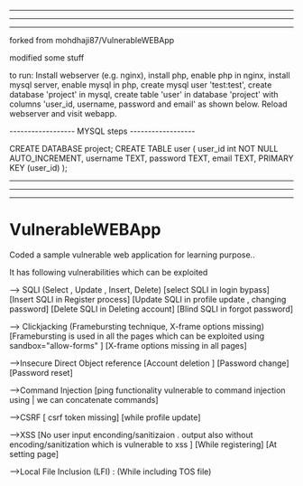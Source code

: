 -----------------------------------------------------------------------------------------------
-----------------------------------------------------------------------------------------------
-----------------------------------------------------------------------------------------------

forked from mohdhaji87/VulnerableWEBApp

modified some stuff

to run:
Install webserver (e.g. nginx), install php, enable php in nginx, install mysql server,
enable mysql in php, create mysql user 'test:test', create database 'project' in mysql, create table 'user' in database
'project' with columns 'user_id, username, password and email' as shown below.
Reload webserver and visit webapp.


------------------ MYSQL steps ------------------

CREATE DATABASE project;
CREATE TABLE user (
    user_id int NOT NULL AUTO_INCREMENT,
    username TEXT,
    password TEXT,
    email TEXT,
    PRIMARY KEY (user_id)
);




-----------------------------------------------------------------------------------------------
-----------------------------------------------------------------------------------------------
-----------------------------------------------------------------------------------------------

# VulnerableWEBApp
Coded a sample vulnerable web application for learning purpose..

It has following vulnerabilities which can be exploited

--> SQLI (Select , Update , Insert, Delete)
[select SQLI in login bypass]
[Insert SQLI in Register process]
[Update SQLI in profile update , changing password]
[Delete SQLI in Deleting account]
[Blind SQLI in forgot password]

--> Clickjacking (Framebursting technique, X-frame options missing)
[Framebursting is used in all the pages which can be exploited using sandbox="allow-forms" ]
[X-frame options missing in all pages]

-->Insecure Direct Object reference
[Account deletion ]
[Password change]
[Password reset]


-->Command Injection
[ping functionality vulnerable to command injection using | we can concatenate commands]

-->CSRF
[ csrf token missing]
[while profile update]


-->XSS
[No user input enconding/sanitizaion . output also without encoding/sanitization which is vulnerable to xss ]
[While registering]
[At setting page]


-->Local File Inclusion (LFI) :
(While including TOS file)
